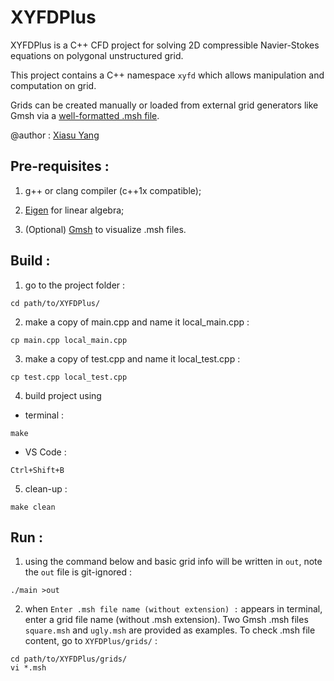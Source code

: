 # XYFDPlus
XYFDPlus is a C++ CFD project for solving 2D compressible Navier-Stokes equations on polygonal unstructured grid.

This project contains a C++ namespace `xyfd` which allows manipulation and computation on grid.

Grids can be created manually or loaded from external grid generators like Gmsh via a
[well-formatted .msh file](https://gmsh.info/doc/texinfo/gmsh.html#MSH-file-format-version-2-_0028Legacy_0029).

@author : [Xiasu Yang](mailto:yangxiasu75@gmail.com)

## Pre-requisites :
1. g++ or clang compiler (c++1x compatible);

2. [Eigen](http://eigen.tuxfamily.org/index.php?title=Main_Page) for linear algebra;

3. (Optional) [Gmsh](https://gmsh.info/#Download) to visualize .msh files.

## Build :
1. go to the project folder :
```
cd path/to/XYFDPlus/
```
2. make a copy of main.cpp and name it local_main.cpp :
```
cp main.cpp local_main.cpp
```
3. make a copy of test.cpp and name it local_test.cpp :
```
cp test.cpp local_test.cpp
```
4. build project using
  - terminal : 
  ```
  make
  ```
  - VS Code :
  ```
  Ctrl+Shift+B
  ```
5. clean-up :
```
make clean
```

## Run :
1. using the command below and basic grid info will be written in `out`, note the `out` file is git-ignored :
```
./main >out
```

2. when `Enter .msh file name (without extension) :` appears in terminal, enter a grid file name (without .msh extension).
Two Gmsh .msh files `square.msh` and `ugly.msh` are provided as examples. To check .msh file content, go to `XYFDPlus/grids/` :
```
cd path/to/XYFDPlus/grids/
vi *.msh
```
